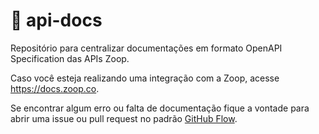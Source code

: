 # :orange_book: api-docs
Repositório para centralizar documentações em formato OpenAPI Specification das APIs Zoop.

Caso você esteja realizando uma integração com a Zoop, acesse https://docs.zoop.co.

Se encontrar algum erro ou falta de documentação fique a vontade para abrir uma issue ou pull request no padrão [GitHub Flow](https://guides.github.com/introduction/flow/).
